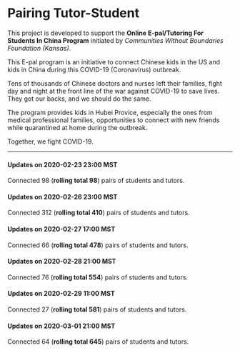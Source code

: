 # Pairing Tutor-Student

This project is developed to support the **Online E-pal/Tutoring For Students In China Program** initiated by *Communities Without Boundaries Foundation (Kansas)*.

This E-pal program is an initiative to connect Chinese kids in the US and kids in China during this COVID-19 (Coronavirus) outbreak.

Tens of thousands of Chinese doctors and nurses left their families, fight day and night at the front line of the war against COVID-19 to save lives. They got our backs, and we should do the same.

The program provides kids in Hubei Provice, especially the ones from medical professional families, opportunities to connect with new friends while quarantined at home during the outbreak. 

Together, we fight COVID-19.


---

#### Updates on 2020-02-23 23:00 MST
Connected 98 (**rolling total 98**) pairs of students and tutors. 

#### Updates on 2020-02-26 23:00 MST
Connected 312 (**rolling total 410**) pairs of students and tutors. 

#### Updates on 2020-02-27 17:00 MST
Connected 66 (**rolling total 478**) pairs of students and tutors. 

#### Updates on 2020-02-28 21:00 MST
Connected 76 (**rolling total 554**) pairs of students and tutors. 

#### Updates on 2020-02-29 11:00 MST
Connected 27 (**rolling total 581**) pairs of students and tutors. 

#### Updates on 2020-03-01 21:00 MST
Connected 64 (**rolling total 645**) pairs of students and tutors. 